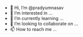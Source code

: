 - 👋 Hi, I’m @pradyumnasav
- 👀 I’m interested in ...
- 🌱 I’m currently learning ...
- 💞️ I’m looking to collaborate on ...
- 📫 How to reach me ...

<!---
pradyumnasav/pradyumnasav is a ✨ special ✨ repository because its `README.md` (this file) appears on your GitHub profile.
You can click the Preview link to take a look at your changes.
--->
